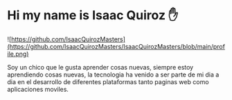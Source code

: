 # Hi my name is Isaac Quiroz ✋ 
![https://github.com/IsaacQuirozMasters](https://github.com/IsaacQuirozMasters/IsaacQuirozMasters/blob/main/profile.png)

Soy un chico que le gusta aprender cosas nuevas, siempre estoy aprendiendo cosas nuevas, la tecnologia ha venido a ser parte de mi dia a dia en el desarrollo de diferentes plataformas tanto paginas web como aplicaciones moviles.
<!--
**IsaacQuirozMasters/IsaacQuirozMasters** is a ✨ _special_ ✨ repository because its `README.md` (this file) appears on your GitHub profile.

Here are some ideas to get you started:

- 🔭 I’m currently working on ...
- 🌱 I’m currently learning ...
- 👯 I’m looking to collaborate on ...
- 🤔 I’m looking for help with ...
- 💬 Ask me about ...
- 📫 How to reach me: ...
- 😄 Pronouns: ...
- ⚡ Fun fact: ...
-->
